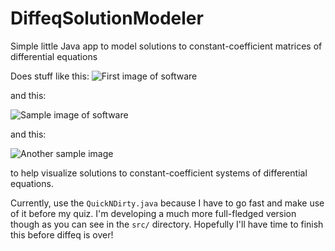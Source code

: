 # DiffeqSolutionModeler
Simple little Java app to model solutions to constant-coefficient matrices of differential equations

Does stuff like this:
![First image of software](https://i.imgur.com/0L58ZFV.jpg)

and this:

![Sample image of software](https://i.imgur.com/ZWLm8x0.png)

and this:

![Another sample image](https://i.imgur.com/o0uRHMc.png)

to help visualize solutions to constant-coefficient systems of differential equations.

Currently, use the `QuickNDirty.java` because I have to go fast and make use of it before my quiz. I'm developing a much more full-fledged version though as you can see in the `src/` directory. Hopefully I'll have time to finish this before diffeq is over!
